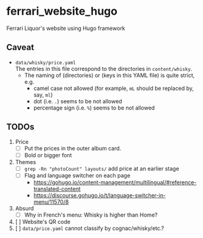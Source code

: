 # ferrari_website_hugo
Ferrari Liquor's website using Hugo framework


## Caveat
- `data/whisky/price.yaml`  
  The entries in this file correspond to the directories in `content/whisky`.
    - The naming of (directories) or (keys in this YAML file) is quite strict, e.g.
        - camel case not allowed (for example, `mL` should be replaced by, say, `ml`)
        - dot (i.e. `.`) seems to be not allowed
        - percentage sign (i.e. `%`) seems to be not allowed


## TODOs
1. Price
    - [ ] Put the prices in the outer album card.
    - [ ] Bold or bigger font
1. Themes
    - [ ] `grep -Rn "photoCount" layouts/` add price at an earlier stage
    - [ ] Flag and language switcher on each page
        - <https://gohugo.io/content-management/multilingual/#reference-translated-content>
        - <https://discourse.gohugo.io/t/language-switcher-in-menu/11570/8>
1. Absurd
    - [ ] Why in French's menu: Whisky is higher than Home?
1. [ ] Website's QR code
1. [ ] `data/price.yaml` cannot classify by cognac/whisky/etc.?
